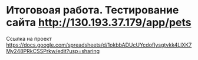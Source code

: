 # Итоговоая работа. Тестирование сайта http://130.193.37.179/app/pets

Ссылка на проект https://docs.google.com/spreadsheets/d/1okbbADUcUYcdofIysgtvkk4LlXK7My248PRkCSSPrkw/edit?usp=sharing
